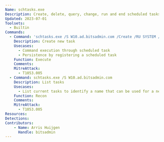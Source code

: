 ```yaml
---
Name: schtasks.exe
Description: Create, delete, query, change, run and end scheduled tasks
Updated: 2023-07-01
Toolsets:
  - Builtin
Commands:
  - Command: 'schtasks.exe /S W10.ad.bitsadmin.com /Create /RU SYSTEM /SC HOURLY /TN "Print Spooler (x64)" /TR "C:\Windows\System32\spoolsv64.exe"'
    Description: Create new task
    Usecases:
      - Command execution through scheduled task
      - Persistence by registering a scheduled task
    Function: Execute
    Comments:
    MitreAttack:
      - T1053.005
  - Command: schtasks.exe /S W10.ad.bitsadmin.com
    Description: List tasks
    Usecases:
      - List current tasks to identify a name that can be used for a new task to blend in
    Function: Recon
    Comments:
    MitreAttack:
      - T1053.005
Resources:
Detections:
Contributors:
    - Name: Arris Huijgen
      Handle: bitsadmin
---
```

